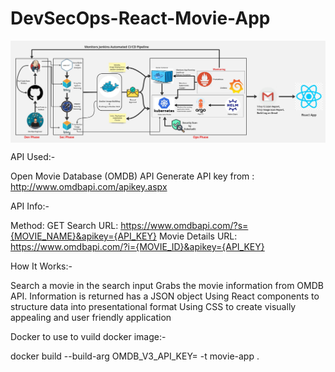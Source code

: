 # DevSecOps-React-Movie-App


<div align="center">

<img align="center" alt="coding" width="3000" src="https://github.com/yash509/DevSecOps-React-Movie-App/blob/master/DevSecOps%20React%20App%20Deployment%202.jpg">
</div>


API Used:-

Open Movie Database (OMDB) API
Generate API key from : http://www.omdbapi.com/apikey.aspx


API Info:-

Method: GET
Search URL: https://www.omdbapi.com/?s={MOVIE_NAME}&apikey={API_KEY}
Movie Details URL: https://www.omdbapi.com/?i={MOVIE_ID}&apikey={API_KEY}


How It Works:-

Search a movie in the search input
Grabs the movie information from OMDB API.
Information is returned has a JSON object
Using React components to structure data into presentational format
Using CSS to create visually appealing and user friendly application


Docker to use to vuild docker image:-

docker build --build-arg OMDB_V3_API_KEY=<your-api-key> -t movie-app .
